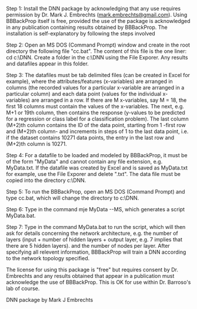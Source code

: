 Step 1:
Install the DNN package by acknowledging that any use requires permission by Dr. Mark J. Embrechts (mark.embrechts@gmail.com). Using BBBackProp itself is free, provided the use of the package is acknowledged in any publication containing results obtained by BBBackProp.  The installation is self-explanatory by following the steps involved

Step 2:
Open an MS DOS (Command Prompt) window and create in the root directory the following file "cc.bat".  The content of this file is the one liner: cd c:\DNN.  Create a folder in the c:\DNN using the File Exporer.  Any results and datafiles appear in this folder.

Step 3:
The datafiles must be tab delimited files (can be created in Excel for example), where the attributes/features (x-variables) are arranged in columns (the recorded values for a particular x-variable are arranged in a particular column) and each data point (values for the individual x-variables) are arranged in a row. If there are M x-variables, say M = 18, the first 18 columns must contain the values of the x-variables.  The next, e.g. M+1 or 19th column, then contains the response (y-values to be predicted for a regression or class label for a classification problem).  The last column (M+2)th column contains the ID of the data point, starting from 1 -first row and (M+2)th column- and increments in steps of 1 to the last data point, i.e. if the dataset contains 10271 data points, the entry in the last row and (M+2)th column is 10271.

Step 4:
For a datafile to be loaded and modeled by BBBackProp, it must be of the form "MyData" and cannot contain any file extension, e.g. MyData.txt.  If the datafile was created by Excel and is saved as MyData.txt for example, use the File Exporer and delete ".txt".  The data file must be copied into the directory c:\DNN.

Step 5:
To run the BBBackProp, open an MS DOS (Command Prompt) and type cc.bat, which will change the directory to c:\DNN.

Step 6:
Type in the command mje MyData --MS, which generates a script MyData.bat.

Step 7:
Type in the command MyData.bat to run the script, which will then ask for details concerning the network architecture, e.g. the number of layers (input + number of hidden layers + output layer, e.g. 7 implies that there are 5 hidden layers). and the number of nodes per layer.  After specifying all relevent information, BBBackProp will train a DNN according to the network topology specified.


The license for using this package is "free" but requires consent by Dr. Embrechts and any results obtained that appear in a publication must acknowledge the use of BBBackProp.  This is OK for use within Dr. Barroso's lab of course. 

DNN package by Mark J Embrechts
